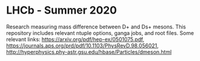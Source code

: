 # LHCb - Summer 2020 
Research measuring mass difference between D+ and Ds+ mesons. This repository includes relevant ntuple options, ganga jobs, and root files.
Some relevant links: https://arxiv.org/pdf/hep-ex/0501075.pdf, https://journals.aps.org/prd/pdf/10.1103/PhysRevD.98.056021, http://hyperphysics.phy-astr.gsu.edu/hbase/Particles/dmeson.html

